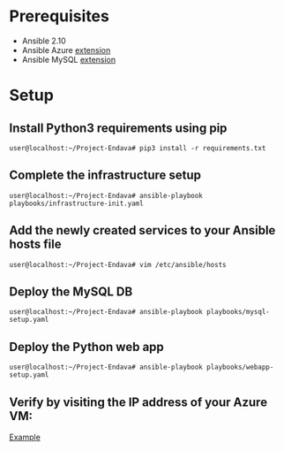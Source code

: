# Prerequisites
- Ansible 2.10
- Ansible Azure [extension](https://galaxy.ansible.com/azure/azcollection)
- Ansible MySQL [extension](https://galaxy.ansible.com/community/mysql)
# Setup 
## Install Python3 requirements using pip
```user@localhost:~/Project-Endava# pip3 install -r requirements.txt```
## Complete the infrastructure setup
```user@localhost:~/Project-Endava# ansible-playbook playbooks/infrastructure-init.yaml```
## Add the newly created services to your Ansible hosts file
```user@localhost:~/Project-Endava# vim /etc/ansible/hosts```
## Deploy the MySQL DB 
```user@localhost:~/Project-Endava# ansible-playbook playbooks/mysql-setup.yaml```
## Deploy the Python web app
```user@localhost:~/Project-Endava# ansible-playbook playbooks/webapp-setup.yaml```
## Verify by visiting the IP address of your Azure VM:
[Example](https://imgur.com/a/mWlR40w)
